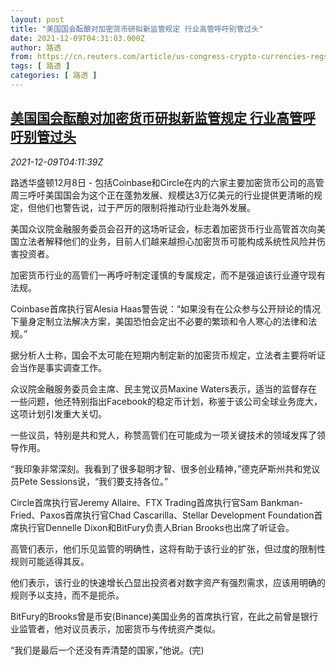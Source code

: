 ```yaml
---
layout: post
title: "美国国会酝酿对加密货币研拟新监管规定 行业高管呼吁别管过头"
date: 2021-12-09T04:31:03.000Z
author: 路透
from: https://cn.reuters.com/article/us-congress-crypto-currencies-regs-1209-idCNKBS2IO08V
tags: [ 路透 ]
categories: [ 路透 ]
---
```

<!--1639024263000-->
[美国国会酝酿对加密货币研拟新监管规定 行业高管呼吁别管过头](https://cn.reuters.com/article/us-congress-crypto-currencies-regs-1209-idCNKBS2IO08V)
------

<div>
<div><i>2021-12-09T04:11:39Z</i></div><p>路透华盛顿12月8日 - 包括Coinbase和Circle在内的六家主要加密货币公司的高管周三呼吁美国国会为这个正在蓬勃发展、规模达3万亿美元的行业提供更清晰的规定，但他们也警告说，过于严厉的限制将推动行业赴海外发展。</p><p>美国众议院金融服务委员会召开的这场听证会，标志着加密货币行业高管首次向美国立法者解释他们的业务，目前人们越来越担心加密货币可能构成系统性风险并伤害投资者。</p><p>加密货币行业的高管们一再呼吁制定谨慎的专属规定，而不是强迫该行业遵守现有法规。</p><p>Coinbase首席执行官Alesia Haas警告说：“如果没有在公众参与公开辩论的情况下量身定制立法解决方案，美国恐怕会定出不必要的繁琐和令人寒心的法律和法规。”</p><p>据分析人士称，国会不太可能在短期内制定新的加密货币规定，立法者主要将听证会当作是事实调查工作。</p><p>众议院金融服务委员会主席、民主党议员Maxine Waters表示，适当的监督存在一些问题，他还特别指出Facebook的稳定币计划，称鉴于该公司全球业务庞大，这项计划引发重大关切。</p><p>一些议员，特别是共和党人，称赞高管们在可能成为一项关键技术的领域发挥了领导作用。</p><p>“我印象非常深刻。我看到了很多聪明才智、很多创业精神，”德克萨斯州共和党议员Pete Sessions说，“我们要支持各位。”</p><p>Circle首席执行官Jeremy Allaire、FTX Trading首席执行官Sam Bankman-Fried、Paxos首席执行官Chad Cascarilla、Stellar Development Foundation首席执行官Dennelle Dixon和BitFury负责人Brian Brooks也出席了听证会。</p><p>高管们表示，他们乐见监管的明确性，这将有助于该行业的扩张，但过度的限制性规则可能适得其反。</p><p>他们表示，该行业的快速增长凸显出投资者对数字资产有强烈需求，应该用明确的规则予以支持，而不是扼杀。</p><p>BitFury的Brooks曾是币安(Binance)美国业务的首席执行官，在此之前曾是银行业监管者，他对议员表示，加密货币与传统资产类似。</p><p>“我们是最后一个还没有弄清楚的国家，”他说。(完)</p>
</div>
